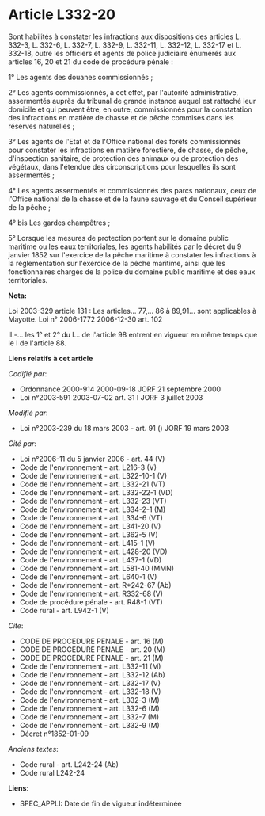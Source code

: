 # Article L332-20

Sont habilités à constater les infractions aux dispositions des articles L. 332-3, L. 332-6, L. 332-7, L. 332-9, L. 332-11,
L. 332-12, L. 332-17 et L. 332-18, outre les officiers et agents de police judiciaire énumérés aux articles 16, 20 et 21 du
code de procédure pénale :

1° Les agents des douanes commissionnés ;

2° Les agents commissionnés, à cet effet, par l'autorité administrative, assermentés auprès du tribunal de grande instance
auquel est rattaché leur domicile et qui peuvent être, en outre, commissionnés pour la constatation des infractions en
matière de chasse et de pêche commises dans les réserves naturelles ;

3° Les agents de l'Etat et de l'Office national des forêts commissionnés pour constater les infractions en matière
forestière, de chasse, de pêche, d'inspection sanitaire, de protection des animaux ou de protection des végétaux, dans
l'étendue des circonscriptions pour lesquelles ils sont assermentés ;

4° Les agents assermentés et commissionnés des parcs nationaux, ceux de l'Office national de la chasse et de la faune sauvage
et du Conseil supérieur de la pêche ;

4° bis Les gardes champêtres ;

5° Lorsque les mesures de protection portent sur le domaine public maritime ou les eaux territoriales, les agents habilités
par le décret du 9 janvier 1852 sur l'exercice de la pêche maritime à constater les infractions à la réglementation sur
l'exercice de la pêche maritime, ainsi que les fonctionnaires chargés de la police du domaine public maritime et des eaux
territoriales.

**Nota:**

Loi 2003-329 article 131 : Les articles... 77,... 86 à 89,91... sont applicables à Mayotte. Loi n° 2006-1772 2006-12-30 art.
102 

II.-... les 1° et 2° du I... de l'article 98 entrent en vigueur en même temps que le I de l'article 88.

**Liens relatifs à cet article**

_Codifié par_:

  - Ordonnance 2000-914 2000-09-18 JORF 21 septembre 2000
  - Loi n°2003-591 2003-07-02 art. 31 I JORF 3 juillet 2003

_Modifié par_:

  - Loi n°2003-239 du 18 mars 2003 - art. 91 () JORF 19 mars 2003

_Cité par_:

  - Loi n°2006-11 du 5 janvier 2006 - art. 44 (V)
  - Code de l'environnement - art. L216-3 (V)
  - Code de l'environnement - art. L322-10-1 (V)
  - Code de l'environnement - art. L332-21 (VT)
  - Code de l'environnement - art. L332-22-1 (VD)
  - Code de l'environnement - art. L332-23 (VT)
  - Code de l'environnement - art. L334-2-1 (M)
  - Code de l'environnement - art. L334-6 (VT)
  - Code de l'environnement - art. L341-20 (V)
  - Code de l'environnement - art. L362-5 (V)
  - Code de l'environnement - art. L415-1 (V)
  - Code de l'environnement - art. L428-20 (VD)
  - Code de l'environnement - art. L437-1 (VD)
  - Code de l'environnement - art. L581-40 (MMN)
  - Code de l'environnement - art. L640-1 (V)
  - Code de l'environnement - art. R*242-67 (Ab)
  - Code de l'environnement - art. R332-68 (V)
  - Code de procédure pénale - art. R48-1 (VT)
  - Code rural - art. L942-1 (V)

_Cite_:

  - CODE DE PROCEDURE PENALE - art. 16 (M)
  - CODE DE PROCEDURE PENALE - art. 20 (M)
  - CODE DE PROCEDURE PENALE - art. 21 (M)
  - Code de l'environnement - art. L332-11 (M)
  - Code de l'environnement - art. L332-12 (Ab)
  - Code de l'environnement - art. L332-17 (V)
  - Code de l'environnement - art. L332-18 (V)
  - Code de l'environnement - art. L332-3 (M)
  - Code de l'environnement - art. L332-6 (M)
  - Code de l'environnement - art. L332-7 (M)
  - Code de l'environnement - art. L332-9 (M)
  - Décret n°1852-01-09

_Anciens textes_:

  - Code rural - art. L242-24 (Ab)
  - Code rural L242-24

**Liens**:

  - SPEC_APPLI: Date de fin de vigueur indéterminée
